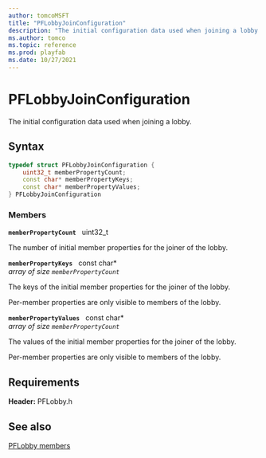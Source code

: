 ```yaml
---
author: tomcoMSFT
title: "PFLobbyJoinConfiguration"
description: "The initial configuration data used when joining a lobby."
ms.author: tomco
ms.topic: reference
ms.prod: playfab
ms.date: 10/27/2021
---
```


# PFLobbyJoinConfiguration  

The initial configuration data used when joining a lobby.  

## Syntax  
  
```cpp
typedef struct PFLobbyJoinConfiguration {  
    uint32_t memberPropertyCount;  
    const char* memberPropertyKeys;  
    const char* memberPropertyValues;  
} PFLobbyJoinConfiguration  
```
  
### Members  
  
**`memberPropertyCount`** &nbsp; uint32_t  
  
The number of initial member properties for the joiner of the lobby.
  
**`memberPropertyKeys`** &nbsp; const char*  
*array of size `memberPropertyCount`*  
  
The keys of the initial member properties for the joiner of the lobby.
  
Per-member properties are only visible to members of the lobby.
  
**`memberPropertyValues`** &nbsp; const char*  
*array of size `memberPropertyCount`*  
  
The values of the initial member properties for the joiner of the lobby.
  
Per-member properties are only visible to members of the lobby.
  
  
## Requirements  
  
**Header:** PFLobby.h
  
## See also  
[PFLobby members](../pflobby_members.md)  

  
  
